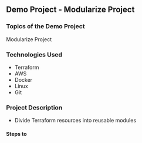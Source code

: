 ## Demo Project - Modularize Project

### Topics of the Demo Project
Modularize Project

### Technologies Used
- Terraform
- AWS
- Docker
- Linux
- Git

### Project Description
- Divide Terraform resources into reusable modules

#### Steps to 
